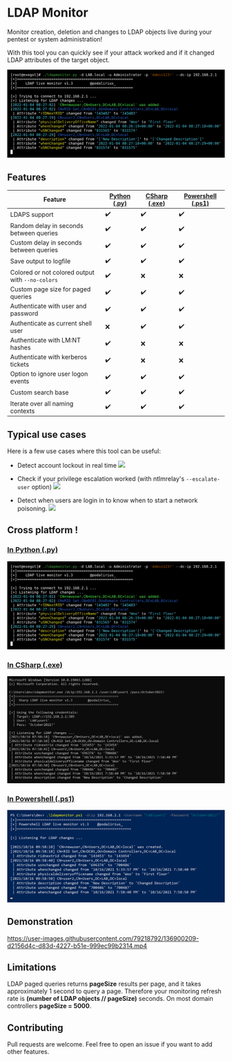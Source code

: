 # LDAP Monitor

Monitor creation, deletion and changes to LDAP objects live during your pentest or system administration!

With this tool you can quickly see if your attack worked and if it changed LDAP attributes of the target object.

![](./python/imgs/example.png)

## Features

| Feature | [Python (.py)](./python/) | [CSharp (.exe)](./csharp/) | [Powershell (.ps1)](./powershell/) |
|---------|--------|--------|------------|
| LDAPS support                                    | :heavy_check_mark: | :heavy_check_mark: | :heavy_check_mark: |
| Random delay in seconds between queries          | :heavy_check_mark: | :heavy_check_mark: | :heavy_check_mark: |
| Custom delay in seconds between queries          | :heavy_check_mark: | :heavy_check_mark: | :heavy_check_mark: |
| Save output to logfile                           | :heavy_check_mark: | :heavy_check_mark: | :heavy_check_mark: |
| Colored or not colored output with `--no-colors` | :heavy_check_mark: | :x:                | :x:                |
| Custom page size for paged queries               | :heavy_check_mark: | :heavy_check_mark: | :heavy_check_mark: |
| Authenticate with user and password              | :heavy_check_mark: | :heavy_check_mark: | :heavy_check_mark: |
| Authenticate as current shell user               | :x:                | :heavy_check_mark: | :heavy_check_mark: |
| Authenticate with LM:NT hashes                   | :heavy_check_mark: | :x:                | :x:                |
| Authenticate with kerberos tickets               | :heavy_check_mark: | :x:                | :x:                |
| Option to ignore user logon events               | :heavy_check_mark: | :heavy_check_mark: | :heavy_check_mark: |
| Custom search base                               | :heavy_check_mark: | :heavy_check_mark: | :heavy_check_mark: |
| Iterate over all naming contexts                 | :heavy_check_mark: | :heavy_check_mark: | :heavy_check_mark: |

## Typical use cases

Here is a few use cases where this tool can be useful:

 - Detect account lockout in real time
   ![](./.github/lockout.png)

 - Check if your privilege escalation worked (with ntlmrelay's `--escalate-user` option)
   ![](./.github/)

 - Detect when users are login in to know when to start a network poisoning.
   ![](./.github/user_login.png)
 
## Cross platform !

### [In Python (.py)](./python/)

![](./python/imgs/example.png)

### [In CSharp (.exe)](./csharp/)

![](./csharp/imgs/example.png)

### [In Powershell (.ps1)](./powershell/)

![](./powershell/imgs/example.png)

## Demonstration

https://user-images.githubusercontent.com/79218792/136900209-d2156d4c-d83d-4227-b51e-999ec99b2314.mp4

## Limitations

LDAP paged queries returns **pageSize** results per page, and it takes approximately 1 second to query a page. Therefore your monitoring refresh rate is **(number of LDAP objects // pageSize)** seconds. On most domain controllers **pageSize = 5000**.


## Contributing

Pull requests are welcome. Feel free to open an issue if you want to add other features.
